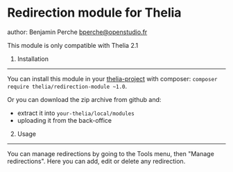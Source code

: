 Redirection module for Thelia
===
author: Benjamin Perche <bperche@openstudio.fr>

This module is only compatible with Thelia 2.1

1. Installation
---
You can install this module in your [thelia-project](https://github.com/thelia/thelia-project) with composer:
```composer require thelia/redirection-module ~1.0```.

Or you can download the zip archive from github and:
- extract it into ```your-thelia/local/modules```
- uploading it from the back-office

2. Usage
---

You can manage redirections by going to the Tools menu, then "Manage redirections".
Here you can add, edit or delete any redirection.